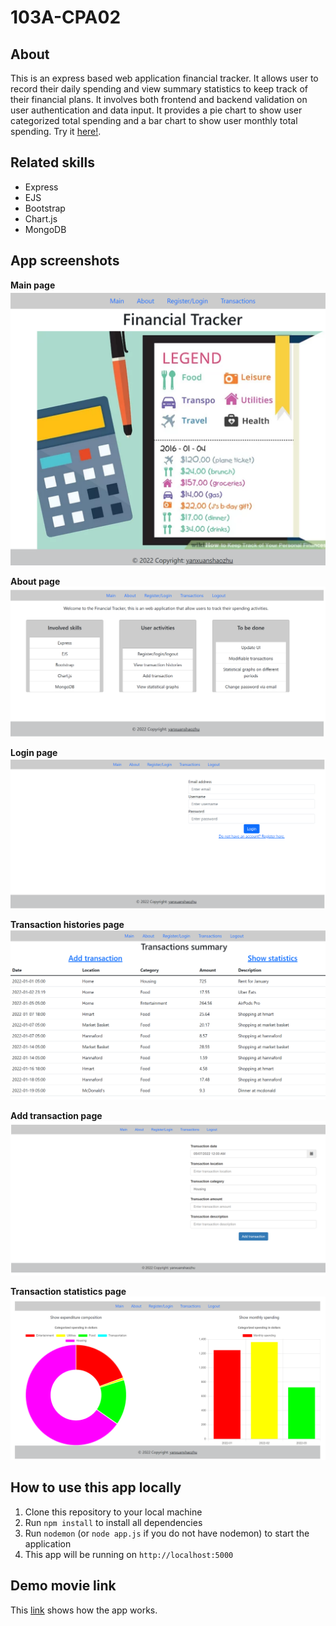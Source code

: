 # 103A-CPA02

## About

This is an express based web application financial tracker. It allows user to record their daily spending and view summary statistics to keep track of their financial plans. It involves both frontend and backend validation on user authentication and data input. It provides a pie chart to show user categorized total spending and a bar chart to show user monthly total spending. Try it <a href="https://ximengli-cpa02.herokuapp.com/">here!</a>.


## Related skills

<ul>
 <li>Express </li>
 <li>EJS </li>
 <li>Bootstrap </li>
 <li>Chart.js </li>
 <li>MongoDB </li>
</ul>

## App screenshots

**Main page**
<img src="./public/images/main.png">

**About page**
<img src="./public/images/about.png">

**Login page**
<img src="./public/images/login.png">

**Transaction histories page**
<img src="./public/images/history.png">

**Add transaction page**
<img src="./public/images/add.png">

**Transaction statistics page**
<img src="./public/images/show.png">


## How to use this app locally

1. Clone this repository to your local machine
2. Run `npm install` to install all dependencies
3. Run `nodemon` (or `node app.js` if you do not have nodemon) to start the application
4. This app will be running on `http://localhost:5000`


## Demo movie link

This <a href="https://drive.google.com/file/d/1l1_mkh2N9ILB23maGsO45fF2qHKOcP8x/view?usp=sharing"> link</a> shows how the app works.